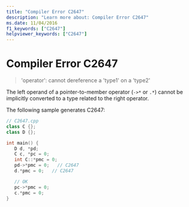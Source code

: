```yaml
---
title: "Compiler Error C2647"
description: "Learn more about: Compiler Error C2647"
ms.date: 11/04/2016
f1_keywords: ["C2647"]
helpviewer_keywords: ["C2647"]
---
```

# Compiler Error C2647

> 'operator': cannot dereference a 'type1' on a 'type2'

The left operand of a pointer-to-member operator (`->*` or `.*`) cannot be implicitly converted to a type related to the right operator.

The following sample generates C2647:

```cpp
// C2647.cpp
class C {};
class D {};

int main() {
   D d, *pd;
   C c, *pc = 0;
   int C::*pmc = 0;
   pd->*pmc = 0;   // C2647
   d.*pmc = 0;   // C2647

   // OK
   pc->*pmc = 0;
   c.*pmc = 0;
}
```
